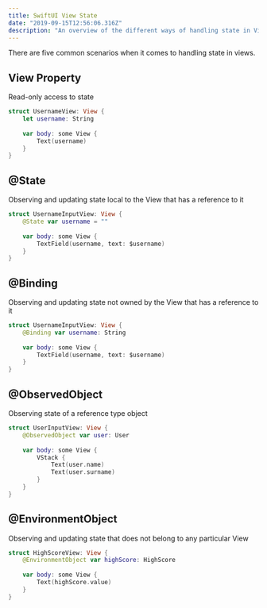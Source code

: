 ```yaml
---
title: SwiftUI View State
date: "2019-09-15T12:56:06.316Z"
description: "An overview of the different ways of handling state in Views in SwiftUI"
---
```


There are five common scenarios when it comes to handling state in views.

## View Property
Read-only access to state
```swift
struct UsernameView: View {
    let username: String
    
    var body: some View {
        Text(username)
    }
}
```

## @State
Observing and updating state local to the View that has a reference to it
```swift
struct UsernameInputView: View {
    @State var username = ""
    
    var body: some View {
        TextField(username, text: $username)
    }
}
```

## @Binding 
Observing and updating state not owned by the View that has a reference to it
```swift
struct UsernameInputView: View {
    @Binding var username: String
    
    var body: some View {
        TextField(username, text: $username)
    }
}
```

## @ObservedObject
Observing state of a reference type object
```swift
struct UserInputView: View {
    @ObservedObject var user: User
    
    var body: some View {
        VStack {
            Text(user.name)
            Text(user.surname)
        }
    }
}
```

## @EnvironmentObject
Observing and updating state that does not belong to any particular View
```swift
struct HighScoreView: View {
    @EnvironmentObject var highScore: HighScore
    
    var body: some View {
        Text(highScore.value)
    }
}
```
